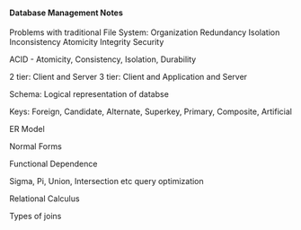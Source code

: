#### Database Management Notes

Problems with traditional File System:
Organization
Redundancy 
Isolation
Inconsistency
Atomicity
Integrity
Security

ACID - Atomicity, Consistency, Isolation, Durability

2 tier: Client and Server 
3 tier: Client and Application and Server

Schema: Logical representation of databse

Keys: Foreign, Candidate, Alternate, Superkey, Primary, Composite, Artificial

ER Model

Normal Forms

Functional Dependence

Sigma, Pi, Union, Intersection etc query optimization

Relational Calculus

Types of joins 
